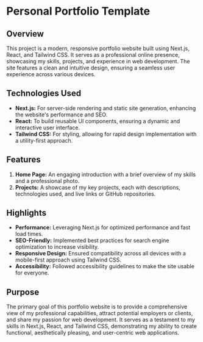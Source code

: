 # Personal Portfolio Template

## Overview
This project is a modern, responsive portfolio website built using Next.js, React, and Tailwind CSS. It serves as a professional online presence, showcasing my skills, projects, and experience in web development. The site features a clean and intuitive design, ensuring a seamless user experience across various devices.

## Technologies Used
- **Next.js:** For server-side rendering and static site generation, enhancing the website's performance and SEO.
- **React:** To build reusable UI components, ensuring a dynamic and interactive user interface.
- **Tailwind CSS:** For styling, allowing for rapid design implementation with a utility-first approach.

## Features
1. **Home Page:** An engaging introduction with a brief overview of my skills and a professional photo.
2. **Projects:** A showcase of my key projects, each with descriptions, technologies used, and live links or GitHub repositories.

## Highlights
- **Performance:** Leveraging Next.js for optimized performance and fast load times.
- **SEO-Friendly:** Implemented best practices for search engine optimization to increase visibility.
- **Responsive Design:** Ensured compatibility across all devices with a mobile-first approach using Tailwind CSS.
- **Accessibility:** Followed accessibility guidelines to make the site usable for everyone.

## Purpose
The primary goal of this portfolio website is to provide a comprehensive view of my professional capabilities, attract potential employers or clients, and share my passion for web development. It serves as a testament to my skills in Next.js, React, and Tailwind CSS, demonstrating my ability to create functional, aesthetically pleasing, and user-centric web applications.
